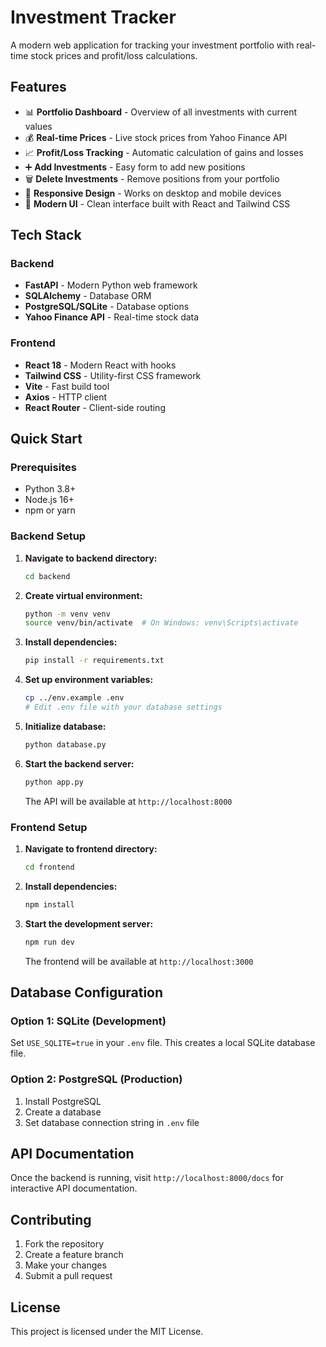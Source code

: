 # Investment Tracker

A modern web application for tracking your investment portfolio with real-time stock prices and profit/loss calculations.

## Features

- 📊 **Portfolio Dashboard** - Overview of all investments with current values
- 💰 **Real-time Prices** - Live stock prices from Yahoo Finance API
- 📈 **Profit/Loss Tracking** - Automatic calculation of gains and losses
- ➕ **Add Investments** - Easy form to add new positions
- 🗑️ **Delete Investments** - Remove positions from your portfolio
- 📱 **Responsive Design** - Works on desktop and mobile devices
- 🎨 **Modern UI** - Clean interface built with React and Tailwind CSS

## Tech Stack

### Backend
- **FastAPI** - Modern Python web framework
- **SQLAlchemy** - Database ORM
- **PostgreSQL/SQLite** - Database options
- **Yahoo Finance API** - Real-time stock data

### Frontend
- **React 18** - Modern React with hooks
- **Tailwind CSS** - Utility-first CSS framework
- **Vite** - Fast build tool
- **Axios** - HTTP client
- **React Router** - Client-side routing

## Quick Start

### Prerequisites
- Python 3.8+
- Node.js 16+
- npm or yarn

### Backend Setup

1. **Navigate to backend directory:**
   ```bash
   cd backend
   ```

2. **Create virtual environment:**
   ```bash
   python -m venv venv
   source venv/bin/activate  # On Windows: venv\Scripts\activate
   ```

3. **Install dependencies:**
   ```bash
   pip install -r requirements.txt
   ```

4. **Set up environment variables:**
   ```bash
   cp ../env.example .env
   # Edit .env file with your database settings
   ```

5. **Initialize database:**
   ```bash
   python database.py
   ```

6. **Start the backend server:**
   ```bash
   python app.py
   ```
   
   The API will be available at `http://localhost:8000`

### Frontend Setup

1. **Navigate to frontend directory:**
   ```bash
   cd frontend
   ```

2. **Install dependencies:**
   ```bash
   npm install
   ```

3. **Start the development server:**
   ```bash
   npm run dev
   ```
   
   The frontend will be available at `http://localhost:3000`

## Database Configuration

### Option 1: SQLite (Development)
Set `USE_SQLITE=true` in your `.env` file. This creates a local SQLite database file.

### Option 2: PostgreSQL (Production)
1. Install PostgreSQL
2. Create a database
3. Set database connection string in `.env` file

## API Documentation

Once the backend is running, visit `http://localhost:8000/docs` for interactive API documentation.

## Contributing

1. Fork the repository
2. Create a feature branch
3. Make your changes
4. Submit a pull request

## License

This project is licensed under the MIT License. 